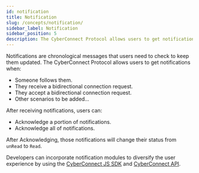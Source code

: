 ```yaml
---
id: notification
title: Notification
slug: /concepts/notification/
sidebar_label: Notification
sidebar_position: 5
description: The CyberConnect Protocol allows users to get notifications in time.
---
```


Notifications are chronological messages that users need to check to keep them updated. The CyberConnect Protocol allows users to get notifications when:

<ul>
    <li>Someone follows them.</li>
    <li>They receive a bidirectional connection request.</li>
    <li>They accept a bidirectional connection request.</li>
    <li>Other scenarios to be added…</li>
</ul>

After receiving notifications, users can:

<ul>
    <li>Acknowledge a portion of notifications.</li>
    <li>Acknowledge all of notifications.</li>
</ul>

After Acknowledging, those notifications will change their status from `unRead` to `Read`.

Developers can incorporate notification modules to diversify the user experience by using the [CyberConnect JS SDK](/cyberconnect-sdk/connect-with-js-sdk/) and [CyberConnect API](/cyberconnect-api/graphql-api/identity/#retrieve-notifications).
